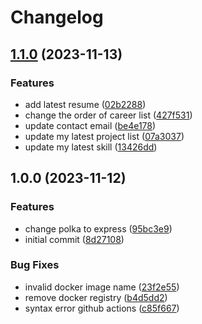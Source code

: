 # Changelog

## [1.1.0](https://github.com/bramanda48/portofolio/compare/v1.0.0...v1.1.0) (2023-11-13)


### Features

* add latest resume ([02b2288](https://github.com/bramanda48/portofolio/commit/02b22880eb85a5bf94620529f87d1ebb7904967a))
* change the order of career list ([427f531](https://github.com/bramanda48/portofolio/commit/427f5319cacf0549c5798a0d45b5943b8f2167a7))
* update contact email ([be4e178](https://github.com/bramanda48/portofolio/commit/be4e1787a81b8005ee6fc2fa1d19017504b7d652))
* update my latest project list ([07a3037](https://github.com/bramanda48/portofolio/commit/07a30373389584b361809d76354ffcdc90fd82bc))
* update my latest skill ([13426dd](https://github.com/bramanda48/portofolio/commit/13426dd2a4cb00e145581aa161601e852cd5c6c5))

## 1.0.0 (2023-11-12)


### Features

* change polka to express ([95bc3e9](https://github.com/bramanda48/portofolio/commit/95bc3e97d7fc09dd4e4b63e6eac90e6077da096d))
* initial commit ([8d27108](https://github.com/bramanda48/portofolio/commit/8d27108ffbfa9d067a75c88b47bbcd65a2c82094))


### Bug Fixes

* invalid docker image name ([23f2e55](https://github.com/bramanda48/portofolio/commit/23f2e55fd77c297ad27d840ebe342676162c2083))
* remove docker registry ([b4d5dd2](https://github.com/bramanda48/portofolio/commit/b4d5dd2d3d42dcf2a725288b7138b21877cd4cd1))
* syntax error github actions ([c85f667](https://github.com/bramanda48/portofolio/commit/c85f667f4d9f14f2e37119d3e7c03fbc297fa8e1))
